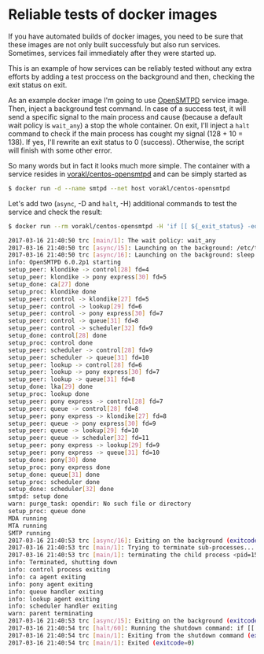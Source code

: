 # Reliable tests of docker images

If you have automated builds of docker images, you need to be sure that these images are not only built successfuly but also run services. Sometimes, services fail immediately after they were started up. 

This is an example of how services can be reliably tested without any extra efforts by adding a test proccess on the background and then, checking the exit status on exit. 

As an example docker image I'm going to use [OpenSMTPD](https://github.com/vorakl/docker-images/tree/master/centos-opensmtpd) service image. Then, inject a background test command. In case of a success test, it will send a specific signal to the main process and cause (because a default wait policy is `wait_any`) a stop the whole container. On exit, I'll inject a `halt` command to check if the main process has cought my signal (128 + 10 = 138). If yes, I'll rewrite an exit status to 0 (success). Otherwise, the script will finish with some other error.

So many words but in fact it looks much more simple.
The container with a service resides in [vorakl/centos-opensmtpd](https://hub.docker.com/r/vorakl/centos-opensmtpd/) and can be simply started as

```bash
$ docker run -d --name smtpd --net host vorakl/centos-opensmtpd
```

Let's add two (`async`, -D and `halt`, -H) additional commands to test the service and check the result:

```bash
$ docker run --rm vorakl/centos-opensmtpd -H 'if [[ ${_exit_status} -eq 138 ]]; then exit 0; else exit ${_exit_status}; fi' -D 'sleep 3; smtpctl show status && kill -10 ${MAINPID}'

2017-03-16 21:40:50 trc [main/1]: The wait policy: wait_any
2017-03-16 21:40:50 trc [async/15]: Launching on the background: /etc/trc.d/async.opensmtpd
2017-03-16 21:40:50 trc [async/16]: Launching on the background: sleep 3; smtpctl show status && kill -10 ${MAINPID}
info: OpenSMTPD 6.0.2p1 starting
setup_peer: klondike -> control[28] fd=4
setup_peer: klondike -> pony express[30] fd=5
setup_done: ca[27] done
setup_proc: klondike done
setup_peer: control -> klondike[27] fd=5
setup_peer: control -> lookup[29] fd=6
setup_peer: control -> pony express[30] fd=7
setup_peer: control -> queue[31] fd=8
setup_peer: control -> scheduler[32] fd=9
setup_done: control[28] done
setup_proc: control done
setup_peer: scheduler -> control[28] fd=9
setup_peer: scheduler -> queue[31] fd=10
setup_peer: lookup -> control[28] fd=6
setup_peer: lookup -> pony express[30] fd=7
setup_peer: lookup -> queue[31] fd=8
setup_done: lka[29] done
setup_proc: lookup done
setup_peer: pony express -> control[28] fd=7
setup_peer: queue -> control[28] fd=8
setup_peer: pony express -> klondike[27] fd=8
setup_peer: queue -> pony express[30] fd=9
setup_peer: queue -> lookup[29] fd=10
setup_peer: queue -> scheduler[32] fd=11
setup_peer: pony express -> lookup[29] fd=9
setup_peer: pony express -> queue[31] fd=10
setup_done: pony[30] done
setup_proc: pony express done
setup_done: queue[31] done
setup_proc: scheduler done
setup_done: scheduler[32] done
smtpd: setup done
warn: purge_task: opendir: No such file or directory
setup_proc: queue done
MDA running
MTA running
SMTP running
2017-03-16 21:40:53 trc [async/16]: Exiting on the background (exitcode=0): sleep 3; smtpctl show status && kill -10 ${MAINPID}
2017-03-16 21:40:53 trc [main/1]: Trying to terminate sub-processes...
2017-03-16 21:40:53 trc [main/1]: terminating the child process <pid=15>
info: Terminated, shutting down
info: control process exiting
info: ca agent exiting
info: pony agent exiting
info: queue handler exiting
info: lookup agent exiting
info: scheduler handler exiting
warn: parent terminating
2017-03-16 21:40:53 trc [async/15]: Exiting on the background (exitcode=0): /etc/trc.d/async.opensmtpd
2017-03-16 21:40:54 trc [halt/60]: Running the shutdown command: if [[ ${_exit_status} -eq 138 ]]; then exit 0; else exit ${_exit_status}; fi
2017-03-16 21:40:54 trc [main/1]: Exiting from the shutdown command (exitcode=0): if [[ ${_exit_status} -eq 138 ]]; then exit 0; else exit ${_exit_status}; fi
2017-03-16 21:40:54 trc [main/1]: Exited (exitcode=0)
```
